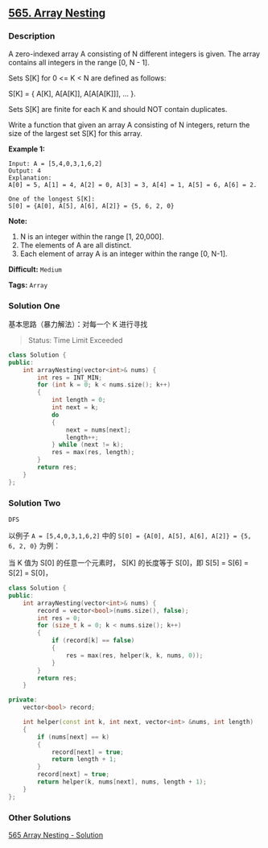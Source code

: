 ## [565. Array Nesting](https://leetcode.com/problems/array-nesting/description/)

### Description

A zero-indexed array A consisting of N different integers is given. The array contains all integers in the range [0, N - 1].

Sets S[K] for 0 <= K < N are defined as follows:

S[K] = { A[K], A[A[K]], A[A[A[K]]], ... }.

Sets S[K] are finite for each K and should NOT contain duplicates.

Write a function that given an array A consisting of N integers, return the size of the largest set S[K] for this array.

**Example 1:**

```
Input: A = [5,4,0,3,1,6,2]
Output: 4
Explanation: 
A[0] = 5, A[1] = 4, A[2] = 0, A[3] = 3, A[4] = 1, A[5] = 6, A[6] = 2.

One of the longest S[K]:
S[0] = {A[0], A[5], A[6], A[2]} = {5, 6, 2, 0}
```

**Note:**

1. N is an integer within the range [1, 20,000].
2. The elements of A are all distinct.
3. Each element of array A is an integer within the range [0, N-1].



**Difficult:** `Medium`

**Tags:** `Array`



### Solution One

基本思路（暴力解法）：对每一个 K 进行寻找

> Status: Time Limit Exceeded

```c++
class Solution {
public:
    int arrayNesting(vector<int>& nums) {
        int res = INT_MIN;
        for (int k = 0; k < nums.size(); k++)
        {
            int length = 0;
            int next = k;
            do
            {
                next = nums[next];
                length++;
            } while (next != k);
            res = max(res, length);
        }
        return res;
    }
};
```



### Solution Two

`DFS`

以例子 `A = [5,4,0,3,1,6,2]` 中的 `S[0] = {A[0], A[5], A[6], A[2]} = {5, 6, 2, 0}` 为例：

当 K 值为 S[0] 的任意一个元素时， S[K] 的长度等于 S[0]，即 S[5] = S[6] = S[2] = S[0]，

```c++
class Solution {
public:
    int arrayNesting(vector<int>& nums) {
        record = vector<bool>(nums.size(), false);
        int res = 0;
        for (size_t k = 0; k < nums.size(); k++)
        {
            if (record[k] == false)
            {
                res = max(res, helper(k, k, nums, 0));
            }
        }
        return res;
    }

private:
    vector<bool> record;

    int helper(const int k, int next, vector<int> &nums, int length)
    {
        if (nums[next] == k)
        {
            record[next] = true;
            return length + 1;
        }
        record[next] = true;
        return helper(k, nums[next], nums, length + 1);
    }
};
```



### Other Solutions

[565 Array Nesting - Solution](https://leetcode.com/problems/array-nesting/solution/#approach-3-without-using-extra-space-accepted)